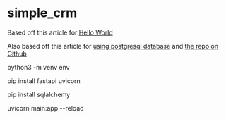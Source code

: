 # simple_crm

Based off this article for [Hello World](https://www.slingacademy.com/article/write-your-first-backend-api-with-fastapi-hello-world/)

Also based off this article for [using postgresql database](https://mattermost.com/blog/building-a-crud-fastapi-app-with-sqlalchemy/) and [the repo on Github](https://github.com/EzzEddin/fastapi-todo)


python3 -m venv env

pip install fastapi uvicorn 

pip install sqlalchemy

uvicorn main:app --reload

